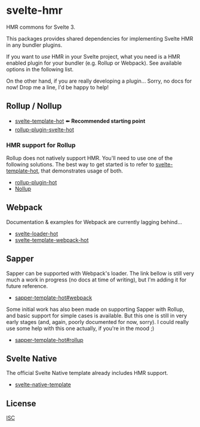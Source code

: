 # svelte-hmr

HMR commons for Svelte 3.

This packages provides shared dependencies for implementing Svelte HMR in any bundler plugins.

If you want to _use_ HMR in your Svelte project, what you need is a HMR enabled plugin for your bundler (e.g. Rollup or Webpack). See available options in the following list.

On the other hand, if you are really developing a plugin... Sorry, no docs for now! Drop me a line, I'd be happy to help!

## Rollup / Nollup

- [svelte-template-hot] :arrow_left: **Recommended starting point**
- [rollup-plugin-svelte-hot]

### HMR support for Rollup

Rollup does not natively support HMR. You'll need to use one of the following solutions. The best way to get started is to refer to [svelte-template-hot], that demonstrates usage of both.

- [rollup-plugin-hot]
- [Nollup][nollup]

## Webpack

Documentation & examples for Webpack are currently lagging behind...

- [svelte-loader-hot]
- [svelte-template-webpack-hot]

## Sapper

Sapper can be supported with Webpack's loader. The link bellow is still very much a work in progress (no docs at time of writing), but I'm adding it for future reference.

- [sapper-template-hot#webpack](https://github.com/rixo/sapper-template-hot#webpack)

Some initial work has also been made on supporting Sapper with Rollup, and basic support for simple cases is available. But this one is still in very early stages (and, again, poorly documented for now, sorry). I could really use some help with this one actually, if you're in the mood ;)

- [sapper-template-hot#rollup](https://github.com/rixo/sapper-template-hot#rollup)

## Svelte Native

The official Svelte Native template already includes HMR support.

- [svelte-native-template]

[nollup]: https://github.com/PepsRyuu/nollup
[rollup-plugin-hot]: https://github.com/rixo/rollup-plugin-hot
[rollup-plugin-svelte-hot]: https://github.com/rixo/rollup-plugin-svelte-hot
[rollup-plugin-svelte]: https://github.com/rollup/rollup-plugin-svelte
[svelte-template-hot]: https://github.com/rixo/svelte-template-hot
[svelte-template]: https://github.com/sveltejs/template
[svelte-native-template]: https://github.com/halfnelson/svelte-native-template
[svelte-loader-hot]: https://github.com/rixo/svelte-loader-hot
[svelte-template-webpack-hot]: https://github.com/rixo/svelte-template-webpack-hot

## License

[ISC](LICENSE)

